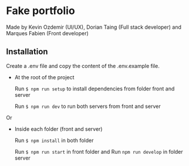 # Fake portfolio

Made by Kevin Ozdemir (UI/UX), Dorian Taing (Full stack developer) and Marques Fabien (Front developer)

## Installation

Create a .env file and copy the content of the .env.example file.

- At the root of the project

    Run `$ npm run setup`
    to install dependencies from folder front and server

    Run `$ npm run dev`
    to run both servers from front and server

Or

- Inside each folder (front and server) 

    Run `$ npm install` in both folder

    Run `$ npm run start` in front folder and Run `npm run develop` in folder server

